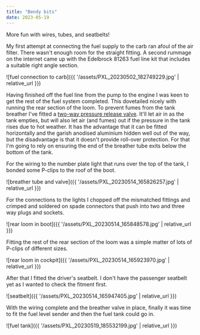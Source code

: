```yaml
---
title: "Bendy bits"
date: 2023-05-19
---
```


More fun with wires, tubes, and seatbelts!

My first attempt at connecting the fuel supply to the carb ran afoul of the air filter. There wasn't enough room for the straight fitting. A second rummage on the internet came up with the Edelbrock 81263 fuel line kit that includes a suitable right angle section.

![fuel connection to carb]({{ '/assets/PXL_20230502_182749229.jpg' | relative_url }})


Having finished off the fuel line from the pump to the engine I was keen to get the rest of the fuel system completed. This dovetailed nicely with running the rear section of the loom. To prevent fumes from the tank breather I've fitted a [two-way pressure release valve](https://shop.newton-equipment.com/products/in-line-pressure-release-valve-o8-0mm-to-o8-0mm-cf-aa-015). It'll let air in as the tank empties, but will also let air (and fumes) out if the pressure in the tank rises due to hot weather. It has the advantage that it can be fitted horizontally and the garish anodised aluminium hidden well out of the way, but the disadvantage is that it doesn't provide roll-over protection. For that I'm going to rely on ensuring the end of the breather tube exits below the bottom of the tank.

For the wiring to the number plate light that runs over the top of the tank, I bonded some P-clips to the roof of the boot.

![breather tube and valve]({{ '/assets/PXL_20230514_165826257.jpg' | relative_url }})

For the connections to the lights I chopped off the mismatched fittings and crimped and soldered on spade connectors that push into two and three way plugs and sockets.

![rear loom in boot]({{ '/assets/PXL_20230514_165848578.jpg' | relative_url }})

Fitting the rest of the rear section of the loom was a simple matter of lots of P-clips of different sizes.

![rear loom in cockpit]({{ '/assets/PXL_20230514_165923970.jpg' | relative_url }})

After that I fitted the driver's seatbelt. I don't have the passenger seatbelt yet as I wanted to check the fitment first.

![seatbelt]({{ '/assets/PXL_20230514_165947405.jpg' | relative_url }})

With the wiring complete and the breather valve in place, finally it was time to fit the fuel level sender and then the fuel tank could go in.

![fuel tank]({{ '/assets/PXL_20230519_185532199.jpg' | relative_url }})
